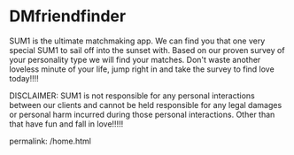 # DMfriendfinder
SUM1 is the ultimate matchmaking app.  We can find you that one very special SUM1 to sail off into the sunset with.  Based on our proven survey of your personality type we will find your matches.  Don't waste another loveless minute of your life, jump right in and take the survey to find love today!!!!

DISCLAIMER: SUM1 is not responsible for any personal interactions between our clients and cannot be held responsible for any legal damages or personal harm incurred during those personal interactions.  Other than that have fun and fall in love!!!!!

permalink: /home.html
